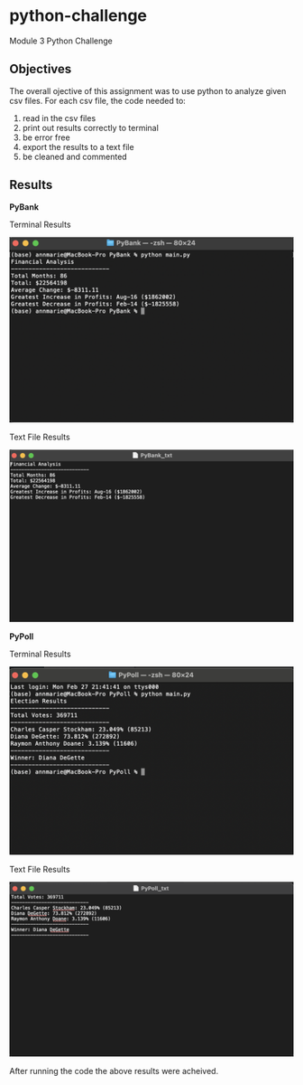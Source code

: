 # python-challenge
Module 3 Python Challenge

## Objectives
The overall ojective of this assignment was to use python to analyze given csv files. 
For each csv file, the code needed to:
1. read in the csv files
2. print out results correctly to terminal
3. be error free
4. export the results to a text file
5. be cleaned and commented

## Results

**PyBank**

Terminal Results

![This is a screenshot of PyBank results in terminal](https://github.com/maderamel/python-challenge/blob/747ae8f6ea6fa7b4e88b1f3e40f212a71be90747/PyBank/Resources/PyBank_Terminal.png)

Text File Results

![This is a screenshot of PyBank results in a text file](https://github.com/maderamel/python-challenge/blob/1bdb8281adb749426e335b349f7c46532dbba460/PyBank/Resources/PyBank_txtfile.png)

**PyPoll**

Terminal Results

![This is a screenshot of PyPoll results in terminal](https://github.com/maderamel/python-challenge/blob/d620e24853e98f98059abd4314c7879dcae1376a/PyPoll/Resources/PyPoll_Terminal.png)

Text File Results

![This is a screenshot of PyPoll results in a text file](https://github.com/maderamel/python-challenge/blob/2ee8c6eed4256a4dd2990cf439528f020c412d67/PyPoll/Resources/PyPoll_txtfile.png)

After running the code the above results were acheived. 
